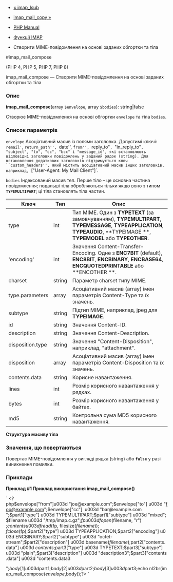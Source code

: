 - [« imap_lsub](function.imap-lsub.md)
- [imap_mail_copy »](function.imap-mail-copy.md)

- [PHP Manual](index.md)
- [Функції IMAP](ref.imap.md)
- Створити MIME-повідомлення на основі заданих обгортки та тіла

#imap_mail_compose

(PHP 4, PHP 5, PHP 7, PHP 8)

imap_mail_compose — Створити MIME-повідомлення на основі заданих обгортки та
тіла

### Опис

**imap_mail_compose**(array `$envelope`, array `$bodies`): string\|false

Створює MIME-повідомлення на основі обгортки `envelope` та тіла `bodies`.

### Список параметрів

`envelope`
Асоціативний масив із полями заголовка. Допустимі ключі: ``remail'``,
``return_path'', ``date'', ``from'', ``reply_to"`, `"in_reply_to"`,
"subject", "to", "cc", "bcc" і "message_id", які
встановлюють відповідні заголовки повідомлень у заданий рядок
(string). Для встановлення додаткових заголовків підтримується ключ
``custom_headers'', який містить асоціативний масив інших
заголовків, наприклад, `["User-Agent: My Mail Client"]`.

`bodies`
Індексований масив тел. Перше тіло – це основна частина повідомлення;
подальші тіла обробляються тільки якщо воно з типом
**`TYPEMULTIPART`**; ці тіла становлять тіла частин.

| Ключ             | Тип    | Опис                                                                                                                                                                       |
| ---------------- | ------ | -------------------------------------------------------------------------------------------------------------------------------------------------------------------------- |
| type             | int    | Тип MIME. Один з **TYPETEXT** (за замовчуванням), **TYPEMULTIPART**, **TYPEMESSAGE**, **TYPEAPPLICATION**, **TYPEAUDIO**, **TYPEIMAGE **, **TYPEMODEL** або **TYPEOTHER**. |        |                                                                                                                                                                      
| 'encoding'       | int    | Значення Content-Transfer-Encoding. Одне з **ENC7BIT** (default), **ENC8BIT**, **ENCBINARY**, **ENCBASE64**, **ENCQUOTEDPRINTABLE** або **ENCOTHER **.                     |
| charset          | string | Параметр charset типу MIME.                                                                                                                                                |
| type.parameters  | array  | Асоціативний масив (array) імен параметрів Content-Type та їх значень.                                                                                                     |
| subtype          | string | Підтип MIME, наприклад, jpeg для **TYPEIMAGE**.                                                                                                                            |
| id               | string | Значення Content-ID.                                                                                                                                                       |
| description      | string | Значення Content-Description.                                                                                                                                              |
| disposition.type | string | Значення "Content-Disposition", наприклад, "attachment".                                                                                                                   |
| disposition      | array  | Асоціативний масив (array) імен параметрів Content-Disposition та їх значень.                                                                                              |
| contents.data    | string | Корисне навантаження.                                                                                                                                                      |
| lines            | int    | Розмір корисного навантаження у рядках.                                                                                                                                    |
| bytes            | int    | Розмір корисного навантаження у байтах.                                                                                                                                    |
| md5              | string | Контрольна сума MD5 корисного навантаження.                                                                                                                                |

**Структура масиву тіла**

### Значення, що повертаються

Повертає MIME-повідомлення у вигляді рядка (string) або **`false`**
у разі виникнення помилки.

### Приклади

**Приклад #1 Приклад використання **imap_mail_compose()****

` <?php$envelope["from"]u003d "joe@example.com";$envelope["to"] u003d "foo@example.com";$envelope["cc"]  u003d "bar@example.com ";$part1["type"] u003d TYPEMULTIPART;$part1["subtype"] u003d "mixed";$filename u003d "/tmp/imap.c.gz";$fp u003d fopen($filename, "r") ;$contents u003d fread($fp, filesize($filename));fclose($fp);$part2["type"] u003d TYPEAPPLICATION;$part2["encoding"] u003d ENCBINARY;$part2["subtype"] u003d "octet-stream";$part2["description"] u003d basename($filename);$part2["contents.data"] u003d $contents;$part3["type"] u003d TYPETEXT;$part3["subtype"] u003d "plain";$part3["description"] u003d "description3";$part3["contents.data"] u003d "contents.data3


";$body[1] u003d $part1;$body[2] u003d $part2;$body[3] u003d $part3;echo nl2br(imap_mail_compose($envelope, $body));?> `
